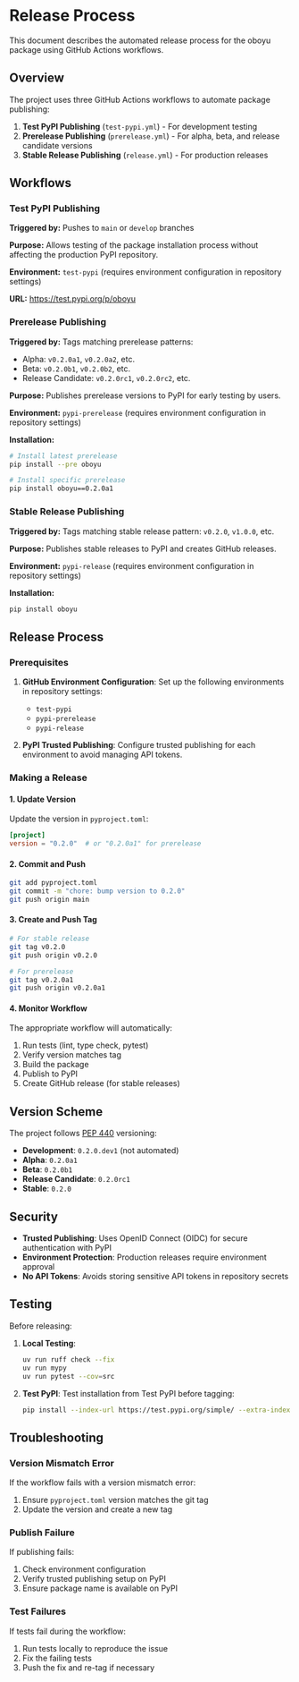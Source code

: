 # Release Process

This document describes the automated release process for the oboyu package using GitHub Actions workflows.

## Overview

The project uses three GitHub Actions workflows to automate package publishing:

1. **Test PyPI Publishing** (`test-pypi.yml`) - For development testing
2. **Prerelease Publishing** (`prerelease.yml`) - For alpha, beta, and release candidate versions
3. **Stable Release Publishing** (`release.yml`) - For production releases

## Workflows

### Test PyPI Publishing

**Triggered by:** Pushes to `main` or `develop` branches

**Purpose:** Allows testing of the package installation process without affecting the production PyPI repository.

**Environment:** `test-pypi` (requires environment configuration in repository settings)

**URL:** https://test.pypi.org/p/oboyu

### Prerelease Publishing

**Triggered by:** Tags matching prerelease patterns:
- Alpha: `v0.2.0a1`, `v0.2.0a2`, etc.
- Beta: `v0.2.0b1`, `v0.2.0b2`, etc.
- Release Candidate: `v0.2.0rc1`, `v0.2.0rc2`, etc.

**Purpose:** Publishes prerelease versions to PyPI for early testing by users.

**Environment:** `pypi-prerelease` (requires environment configuration in repository settings)

**Installation:**
```bash
# Install latest prerelease
pip install --pre oboyu

# Install specific prerelease
pip install oboyu==0.2.0a1
```

### Stable Release Publishing

**Triggered by:** Tags matching stable release pattern: `v0.2.0`, `v1.0.0`, etc.

**Purpose:** Publishes stable releases to PyPI and creates GitHub releases.

**Environment:** `pypi-release` (requires environment configuration in repository settings)

**Installation:**
```bash
pip install oboyu
```

## Release Process

### Prerequisites

1. **GitHub Environment Configuration**: Set up the following environments in repository settings:
   - `test-pypi`
   - `pypi-prerelease` 
   - `pypi-release`

2. **PyPI Trusted Publishing**: Configure trusted publishing for each environment to avoid managing API tokens.

### Making a Release

#### 1. Update Version

Update the version in `pyproject.toml`:

```toml
[project]
version = "0.2.0"  # or "0.2.0a1" for prerelease
```

#### 2. Commit and Push

```bash
git add pyproject.toml
git commit -m "chore: bump version to 0.2.0"
git push origin main
```

#### 3. Create and Push Tag

```bash
# For stable release
git tag v0.2.0
git push origin v0.2.0

# For prerelease
git tag v0.2.0a1
git push origin v0.2.0a1
```

#### 4. Monitor Workflow

The appropriate workflow will automatically:
1. Run tests (lint, type check, pytest)
2. Verify version matches tag
3. Build the package
4. Publish to PyPI
5. Create GitHub release (for stable releases)

## Version Scheme

The project follows [PEP 440](https://peps.python.org/pep-0440/) versioning:

- **Development**: `0.2.0.dev1` (not automated)
- **Alpha**: `0.2.0a1`
- **Beta**: `0.2.0b1`
- **Release Candidate**: `0.2.0rc1`
- **Stable**: `0.2.0`

## Security

- **Trusted Publishing**: Uses OpenID Connect (OIDC) for secure authentication with PyPI
- **Environment Protection**: Production releases require environment approval
- **No API Tokens**: Avoids storing sensitive API tokens in repository secrets

## Testing

Before releasing:

1. **Local Testing**:
   ```bash
   uv run ruff check --fix
   uv run mypy
   uv run pytest --cov=src
   ```

2. **Test PyPI**: Test installation from Test PyPI before tagging:
   ```bash
   pip install --index-url https://test.pypi.org/simple/ --extra-index-url https://pypi.org/simple/ oboyu
   ```

## Troubleshooting

### Version Mismatch Error

If the workflow fails with a version mismatch error:
1. Ensure `pyproject.toml` version matches the git tag
2. Update the version and create a new tag

### Publish Failure

If publishing fails:
1. Check environment configuration
2. Verify trusted publishing setup on PyPI
3. Ensure package name is available on PyPI

### Test Failures

If tests fail during the workflow:
1. Run tests locally to reproduce the issue
2. Fix the failing tests
3. Push the fix and re-tag if necessary